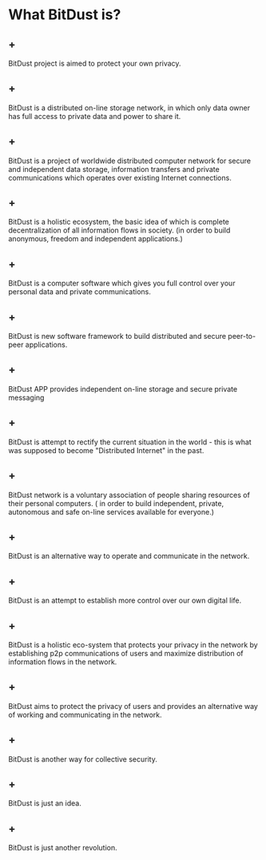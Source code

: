 # What BitDust is?

## +

BitDust project is aimed to protect your own privacy.


## +

BitDust is a distributed on-line storage network, in which only data owner has full access to private data and power to share it.


## +

BitDust is a project of worldwide distributed computer network for secure and independent data storage, information transfers and private communications which operates over existing Internet connections.


## +

BitDust is a holistic ecosystem, the basic idea of which is complete decentralization of all information flows in society.
(in order to build anonymous, freedom and independent applications.)


## +

BitDust is a computer software which gives you full control over your personal data and private communications.


## +

BitDust is new software framework to build distributed and secure peer-to-peer applications.


## +

BitDust APP provides independent on-line storage and secure private messaging


## +

BitDust is attempt to rectify the current situation in the world - this is what was supposed to become "Distributed Internet" in the past.


## +

BitDust network is a voluntary association of people sharing resources of their personal computers.
( in order to build independent, private, autonomous and safe on-line services available for everyone.)

## +

BitDust is an alternative way to operate and communicate in the network.


## +

BitDust is an attempt to establish more control over our own digital life.


## +

BitDust is a holistic eco-system that protects your privacy in the network
by establishing p2p communications of users and maximize distribution of
information flows in the network.


## +

BitDust aims to protect the privacy of users and provides an alternative way of working and communicating in the network.


## +

BitDust is another way for collective security.


## +

BitDust is just an idea.


## +

BitDust is just another revolution.


<div class=fbcomments markdown="1">
</div>
